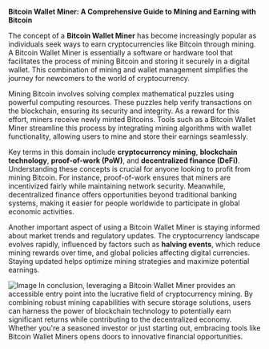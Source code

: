**Bitcoin Wallet Miner: A Comprehensive Guide to Mining and Earning with Bitcoin**

The concept of a **Bitcoin Wallet Miner** has become increasingly popular as individuals seek ways to earn cryptocurrencies like Bitcoin through mining. A Bitcoin Wallet Miner is essentially a software or hardware tool that facilitates the process of mining Bitcoin and storing it securely in a digital wallet. This combination of mining and wallet management simplifies the journey for newcomers to the world of cryptocurrency.

Mining Bitcoin involves solving complex mathematical puzzles using powerful computing resources. These puzzles help verify transactions on the blockchain, ensuring its security and integrity. As a reward for this effort, miners receive newly minted Bitcoins. Tools such as a Bitcoin Wallet Miner streamline this process by integrating mining algorithms with wallet functionality, allowing users to mine and store their earnings seamlessly.

Key terms in this domain include **cryptocurrency mining**, **blockchain technology**, **proof-of-work (PoW)**, and **decentralized finance (DeFi)**. Understanding these concepts is crucial for anyone looking to profit from mining Bitcoin. For instance, proof-of-work ensures that miners are incentivized fairly while maintaining network security. Meanwhile, decentralized finance offers opportunities beyond traditional banking systems, making it easier for people worldwide to participate in global economic activities.

Another important aspect of using a Bitcoin Wallet Miner is staying informed about market trends and regulatory updates. The cryptocurrency landscape evolves rapidly, influenced by factors such as **halving events**, which reduce mining rewards over time, and global policies affecting digital currencies. Staying updated helps optimize mining strategies and maximize potential earnings.


![Image](https://github.com/user-attachments/assets/31692037-0104-4703-abd1-696b6a7dd41b)
In conclusion, leveraging a Bitcoin Wallet Miner provides an accessible entry point into the lucrative field of cryptocurrency mining. By combining robust mining capabilities with secure storage solutions, users can harness the power of blockchain technology to potentially earn significant returns while contributing to the decentralized economy. Whether you're a seasoned investor or just starting out, embracing tools like Bitcoin Wallet Miners opens doors to innovative financial opportunities.
